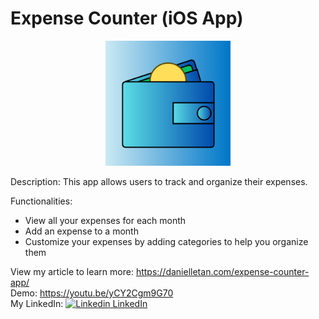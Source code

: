 # Expense Counter (iOS App)
<div align="center">
  <a href="https://github.com/Daniel4930/ExpenseCounter/">
    <img src="ExpenseCounter/Assets.xcassets/AppIcon.appiconset/Untitled design.png" alt="Logo" width="200" height="200">
  </a>
</div>

Description: This app allows users to track and organize their expenses.

Functionalities:
* View all your expenses for each month
* Add an expense to a month
* Customize your expenses by adding categories to help you organize them

View my article to learn more: https://danielletan.com/expense-counter-app/
</br>
Demo: https://youtu.be/yCY2Cgm9G70
</br>
My LinkedIn: [![Linkedin](https://i.sstatic.net/gVE0j.png) LinkedIn](https://www.linkedin.com/in/daniel-le-a320b8281)
